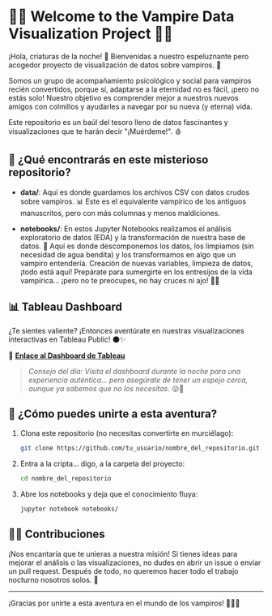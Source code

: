 # 🧛‍♂️ Welcome to the Vampire Data Visualization Project 🧛‍♀️

¡Hola, criaturas de la noche! 🌙 Bienvenidas a nuestro espeluznante pero acogedor proyecto de visualización de datos sobre vampiros. 🦇 

Somos un grupo de acompañamiento psicológico y social para vampiros recién convertidos, porque sí, adaptarse a la eternidad no es fácil, ¡pero no estás solo! Nuestro objetivo es comprender mejor a nuestros nuevos amigos con colmillos y ayudarles a navegar por su nueva (y eterna) vida.

Este repositorio es un baúl del tesoro lleno de datos fascinantes y visualizaciones que te harán decir "¡Muérdeme!". 🩸

## 📁 ¿Qué encontrarás en este misterioso repositorio?

- **data/**: Aquí es donde guardamos los archivos CSV con datos crudos sobre vampiros. 📊 Este es el equivalente vampírico de los antiguos manuscritos, pero con más columnas y menos maldiciones.

- **notebooks/**: En estos Jupyter Notebooks realizamos el análisis exploratorio de datos (EDA) y la transformación de nuestra base de datos. 🧪 Aquí es donde descomponemos los datos, los limpiamos (sin necesidad de agua bendita) y los transformamos en algo que un vampiro entendería. Creación de nuevas variables, limpieza de datos, ¡todo está aquí! Prepárate para sumergirte en los entresijos de la vida vampírica... ¡pero no te preocupes, no hay cruces ni ajo! 🧄❌

## 📊 Tableau Dashboard

¿Te sientes valiente? ¡Entonces aventúrate en nuestras visualizaciones interactivas en Tableau Public! 🌑✨

🔗 [**Enlace al Dashboard de Tableau**](https://www.tableaupublic.com/)  

> *Consejo del día: Visita el dashboard durante la noche para una experiencia auténtica... pero asegúrate de tener un espejo cerca, aunque ya sabemos que no los necesitas.* 😜🦇

## 🚀 ¿Cómo puedes unirte a esta aventura?

1. Clona este repositorio (no necesitas convertirte en murciélago):
   ```bash
   git clone https://github.com/tu_usuario/nombre_del_repositorio.git
   ```

2. Entra a la cripta... digo, a la carpeta del proyecto:
   ```bash
   cd nombre_del_repositorio
   ```

3. Abre los notebooks y deja que el conocimiento fluya:
   ```bash
   jupyter notebook notebooks/
   ```

## 🧛‍♂️ Contribuciones

¡Nos encantaría que te unieras a nuestra misión! Si tienes ideas para mejorar el análisis o las visualizaciones, no dudes en abrir un issue o enviar un pull request. Después de todo, no queremos hacer todo el trabajo nocturno nosotros solos. 🌙

---

¡Gracias por unirte a esta aventura en el mundo de los vampiros! 👋🌙🦇

